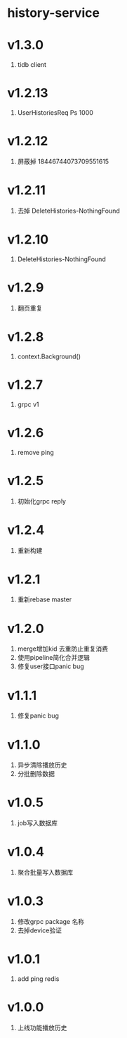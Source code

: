 # history-service

# v1.3.0
1. tidb client   

# v1.2.13
1. UserHistoriesReq Ps 1000  

# v1.2.12
1. 屏蔽掉 18446744073709551615 

# v1.2.11
1. 去掉 DeleteHistories-NothingFound  

# v1.2.10
1. DeleteHistories-NothingFound   

# v1.2.9
1. 翻页重复   

# v1.2.8
1. context.Background() 

# v1.2.7
1. grpc v1 

# v1.2.6
1. remove ping

# v1.2.5
1. 初始化grpc reply

# v1.2.4
1. 重新构建

# v1.2.1
1. 重新rebase master

# v1.2.0
1. merge增加kid 去重防止重复消费
2. 使用pipeline简化合并逻辑
3. 修复user接口panic bug

# v1.1.1
1. 修复panic bug

# v1.1.0
1. 异步清除播放历史
2. 分批删除数据

# v1.0.5
1. job写入数据库
# v1.0.4
1. 聚合批量写入数据库

# v1.0.3
1. 修改grpc package 名称
2. 去掉device验证

# v1.0.1
1. add ping redis

# v1.0.0
1. 上线功能播放历史
